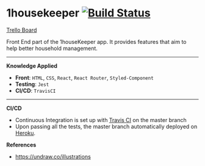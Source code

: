 # 1housekeeper [![Build Status](https://travis-ci.org/juntao-dev/1housekeeper.svg?branch=master)](https://travis-ci.org/juntao-dev/1housekeeper)

[Trello Board](https://trello.com/b/EQ3X5Z0G/1housekeeper)

Front End part of the 1houseKeeper app. It provides features that aim to help better household management.

---

**Knowledge Applied**

- **Front**: `HTML`, `CSS`, `React`, `React Router`, `Styled-Component`
- **Testing**: `Jest`
- **CI/CD**: `TravisCI`

---

**CI/CD**

- Continuous Integration is set up with [Travis CI](https://travis-ci.org/) on the master branch
- Upon passing all the tests, the master branch automatically deployed on [Heroku](https://onehousekeeper.herokuapp.com/).

**References**

- https://undraw.co/illustrations
